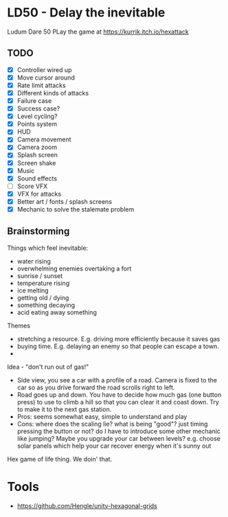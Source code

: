 # LD50 - Delay the inevitable
Ludum Dare 50
PLay the game at https://kurrik.itch.io/hexattack

## TODO
- [x] Controller wired up
- [x] Move cursor around
- [x] Rate limit attacks
- [x] Different kinds of attacks
- [x] Failure case
- [x] Success case?
- [x] Level cycling?
- [x] Points system
- [x] HUD
- [x] Camera movement
- [x] Camera zoom
- [x] Splash screen
- [x] Screen shake
- [x] Music
- [x] Sound effects
- [ ] Score VFX
- [x] VFX for attacks
- [x] Better art / fonts / splash screens
- [x] Mechanic to solve the stalemate problem

## Brainstorming
Things which feel inevitable:
- water rising 
- overwhelming enemies overtaking a fort
- sunrise / sunset
- temperature rising
- ice melting
- getting old / dying
- something decaying
- acid eating away something

Themes
- stretching a resource.  E.g. driving more efficiently because it saves gas
- buying time.  E.g. delaying an enemy so that people can escape a town.
- 

Idea - "don't run out of gas!"
- Side view, you see a car with a profile of a road.  Camera is fixed to the car so as you drive forward the road scrolls right to left.
- Road goes up and down.  You have to decide how much gas (one button press) to use to climb a hill so that you can clear it and coast down.  Try to make it to the next gas station.
- Pros: seems somewhat easy, simple to understand and play
- Cons: where does the scaling lie? what is being "good"? just timing pressing the button or not? do I have to introduce some other mechanic like jumping?  Maybe you upgrade your car between levels?  e.g. choose solar panels which help your car recover energy when it's sunny out

Hex game of life thing.  We doin' that.

# Tools
- https://github.com/Hengle/unity-hexagonal-grids
